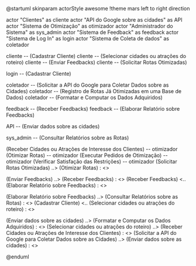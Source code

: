 @startuml
skinparam actorStyle awesome
!theme mars
left to right direction

actor "Clientes" as cliente
actor "API do Google sobre as cidades" as API
actor "Sistema de Otimização" as  otimizador
actor "Administrador do Sistema" as sys_admin
actor "Sistema de Feedback" as feedback
actor "Sistema de Log In" as login
actor "Sistema de Coleta de dados" as coletador

cliente -- (Cadastrar Cliente)
cliente -- (Selecionar cidades ou atrações do roteiro)
cliente -- (Enviar Feedbacks)
cliente -- (Solicitar Rotas Otimizadas)



login   --   (Cadastrar Cliente)

coletador -- (Solicitar a API do Google para Coletar Dados sobre as Cidades)
coletador -- (Registro de Rotas Já Otimizadas em uma Base de Dados)
coletador -- (Formatar e Computar os Dados Adquiridos)


feedback -- (Receber Feedbacks)
feedback -- (Elaborar Relatório sobre Feedbacks)

API -- (Enviar dados sobre as cidades)

sys_admin -- (Consultar Relatórios sobre as Rotas)

(Receber Cidades ou Atrações de Interesse dos Clientes) -- otimizador 
(Otimizar Rotas) -- otimizador 
(Executar Pedidos de Otimização) -- otimizador 
(Verificar Satisfação das Restrições) -- otimizador 
(Solicitar Rotas Otimizadas) ..> (Otimizar Rotas) : <<include>>


(Enviar Feedbacks) ..> (Receber Feedbacks) : <<include>>
(Receber Feedbacks) <.. (Elaborar Relatório sobre Feedbacks) : <<extends>>

(Elaborar Relatório sobre Feedbacks) ..> (Consultar Relatórios sobre as Rotas) : <<extends>>
(Cadastrar Cliente) <.. (Selecionar cidades ou atrações do roteiro) : <<extends>>

(Enviar dados sobre as cidades) ..> (Formatar e Computar os Dados Adquiridos) : <<include>>
(Selecionar cidades ou atrações do roteiro) ..>  (Receber Cidades ou Atrações de Interesse dos Clientes) : <<include>>
(Solicitar a API do Google para Coletar Dados sobre as Cidades) ..> (Enviar dados sobre as cidades) : <<incude>>




@enduml
